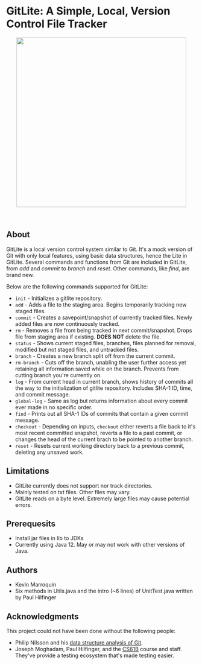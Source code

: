 # GitLite: A Simple, Local, Version Control File Tracker


<p align="center">
<img src="https://github.com/kamcbk/GeneralProjects/blob/master/logEx.png" height="450" width="450">
</p>
<p align="center">
  
</p>
<br>

## About
GitLite is a local version control system similar to Git. It's a mock version of Git with only local features, using basic data structures, hence the Lite in GitLite. Several commands and functions from Git are included in GitLite, from *add* and *commit* to *branch* and *reset*. Other commands, like *find*, are brand new.

Below are the following commands supported for GitLite:
* `init` - Initializes a gitlite repository.
* `add` - Adds a file to the staging area. Begins temporarily tracking new staged files.
* `commit` - Creates a savepoint/snapshot of currently tracked files. Newly added files are now continuously tracked.
* `rm` - Removes a file from being tracked in next commit/snapshot. Drops file from staging area if existing. **DOES NOT** delete the file.
* `status` - Shows current staged files, branches, files planned for removal, modified but not staged files, and untracked files.
* `branch` - Creates a new branch split off from the current commit.
* `rm-branch` - Cuts off the branch, unabling the user further access yet retaining all information saved while on the branch. Prevents from cutting branch you're currently on.
* `log` - From current head in current branch, shows history of commits all the way to the initialization of gitlite repository. Includes SHA-1 ID, time, and commit message.
* `global-log` - Same as log but returns information about every commit ever made in no specific order.
* `find` - Prints out all SHA-1 IDs of commits that contain a given commit message.
* `checkout` - Depending on inputs, `checkout` either reverts a file back to it's most recent committed snapshot, reverts a file to a past commit, or changes the head of the current brach to be pointed to another branch.
* `reset` - Resets current working directory back to a previous commit, deleting any unsaved work. 

## Limitations
* GitLite currently does not support nor track directories.
* Mainly tested on txt files. Other files may vary.
* GitLite reads on a byte level. Extremely large files may cause potential errors.

## Prerequesits
* Install jar files in lib to JDKs
* Currently using Java 12. May or may not work with other versions of Java. 

## Authors
* Kevin Marroquin
* Six methods in Utils.java and the intro (~6 lines) of UnitTest.java written by Paul Hilfinger

## Acknowledgments
This project could not have been done without the following people:
- Philip Nilsson and his [data structure analysis of Git](https://blog.jayway.com/2013/03/03/git-is-a-purely-functional-data-structure/).
- Joseph Moghadam, Paul Hilfinger, and the [CS61B](https://inst.eecs.berkeley.edu/~cs61b/fa19) course and staff. They've provide a testing ecosystem that's made testing easier.
